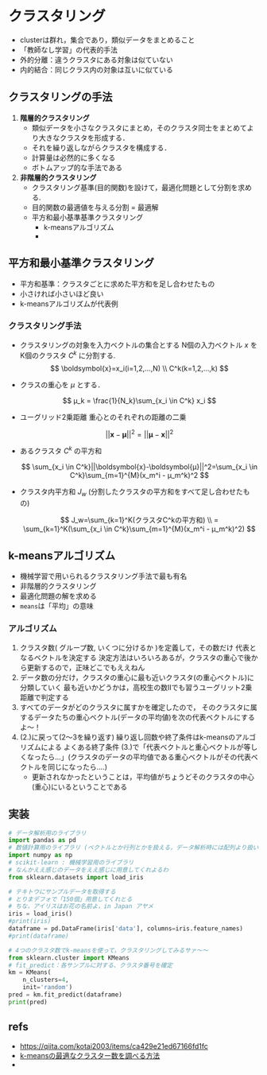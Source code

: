 # クラスタリング

* clusterは群れ，集合であり，類似データをまとめること
* 「教師なし学習」の代表的手法
* 外的分離：違うクラスタにある対象は似ていない
* 内的結合：同じクラス内の対象は互いに似ている



## クラスタリングの手法

1. **階層的クラスタリング**
   * 類似データを小さなクラスタにまとめ，そのクラスタ同士をまとめてより大きなクラスタを形成する．
   * それを繰り返しながらクラスタを構成する．
   * 計算量は必然的に多くなる
   * ボトムアップ的な手法である
2. **非階層的クラスタリング**
   * クラスタリング基準(目的関数)を設けて，最適化問題として分割を求める.
   * 目的関数の最適値を与える分割 = 最適解
   * 平方和最小基準基準クラスタリング
     * k-meansアルゴリズム
     * 



## 平方和最小基準クラスタリング

* 平方和基準：クラスタごとに求めた平方和を足し合わせたもの
* 小さければ小さいほど良い
* k-meansアルゴリズムが代表例



### クラスタリング手法

* クラスタリングの対象を入力ベクトルの集合とする
  N個の入力ベクトル $x$ をK個のクラスタ $C^k$ に分割する.
  $$
  \boldsymbol{x}=x_i(i=1,2,...,N) \\
  C^k(k=1,2,...,k)
  $$
  
* クラスの重心を $μ$ とする．
  
  $$
  μ_k = \frac{1}{N_k}\sum_{x_i \in C^k} x_i
  $$

* ユーグリッド2乗距離
  重心とのそれぞれの距離の二乗
  
  $$
  ||\boldsymbol{x}-\boldsymbol{μ}||^2=||\boldsymbol{μ}-\boldsymbol{x}||^2
  $$

* あるクラスタ $C^k$ の平方和
  
  $$
  \sum_{x_i \in C^k}||\boldsymbol{x}-\boldsymbol{μ}||^2=\sum_{x_i \in C^k}\sum_{m=1}^{M}(x_m^i - μ_m^k)^2
  $$

* クラスタ内平方和 $J_w$ (分割したクラスタの平方和をすべて足し合わせたもの)

  $$
  J_w=\sum_{k=1}^K(クラスタC^kの平方和) \\
  = \sum_{k=1}^K(\sum_{x_i \in C^k}\sum_{m=1}^{M}(x_m^i - μ_m^k)^2)
  $$



## k-meansアルゴリズム

* 機械学習で用いられるクラスタリング手法で最も有名
* 非階層的クラスタリング
* 最適化問題の解を求める
* `means`は「平均」の意味



### アルゴリズム

1. クラスタ数( グループ数, いくつに分けるか )を定義して，その数だけ
   代表となるベクトルを決定する
   決定方法はいろいろあるが，クラスタの重心で後から更新するので，正味どこでもええねん
2. データ数の分だけ，クラスタの重心に最も近いクラスタ(の重心ベクトル)に分類していく
   最も近いかどうかは，高校生の数Ⅱでも習うユーグリット2乗距離で判定する
3. すべてのデータがどのクラスタに属すかを確定したので，
   そのクラスタに属するデータたちの重心ベクトル(データの平均値)を次の代表ベクトルにするよ～！
4. (2.)に戻って(2～3を繰り返す) 繰り返し回数や終了条件はk-meansのアルゴリズムによる
   よくある終了条件 (3.)で「代表ベクトルと重心ベクトルが等しくなったら...」(クラスタのデータの平均値である重心ベクトルがその代表ベクトルを同じになったら....)
   * 更新されなかったということは，平均値がちょうどそのクラスタの中心(重心)にいるということである



## 実装

```python
# データ解析用のライブラリ
import pandas as pd
# 数値計算用のライブラリ (ベクトルとか行列とかを扱える，データ解析時には配列より扱いやすい)
import numpy as np
# scikit-learn : 機械学習用のライブラリ
# なんかええ感じのデータをええ感じに用意してくれよるわ
from sklearn.datasets import load_iris

# テキトウにサンプルデータを取得する
# とりまデフォで「150個」用意してくれとる
# ちな，アイリスはお花の名前よ，in Japan アヤメ
iris = load_iris()
#print(iris)
dataframe = pd.DataFrame(iris['data'], columns=iris.feature_names)
#print(dataframe)

# 4つのクラスタ数でk-meansを使って，クラスタリングしてみるサァ～～
from sklearn.cluster import KMeans
# fit_predict：各サンプルに対する、クラスタ番号を確定
km = KMeans(
    n_clusters=4,
	init='random')
pred = km.fit_predict(dataframe)
print(pred)


```



## refs

* https://qiita.com/kotai2003/items/ca429e21ed67166fd1fc
* [k-meansの最適なクラスター数を調べる方法](https://qiita.com/deaikei/items/11a10fde5bb47a2cf2c2)
* 

